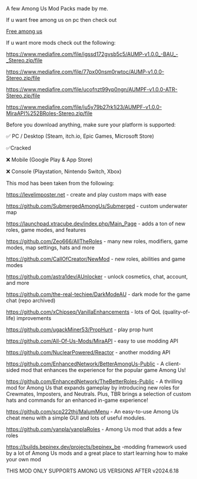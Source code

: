 A few Among Us Mod Packs made by me.

If u want free among us on pc then check out
 
[Free among us](https://github.com/superidol1890/Free-Among-Us)

If u want more mods check out the following:

https://www.mediafire.com/file/igssd172gvsb5c5/AUMP-v1.0.0_-BAU_-_Stereo.zip/file

https://www.mediafire.com/file/77px00nsm0rwtoc/AUMP-v1.0.0-Stereo.zip/file

https://www.mediafire.com/file/ucofnzt99yp0ngn/AUMPF-v1.0.0-ATR-Stereo.zip/file

https://www.mediafire.com/file/ju5y79b27rk1i23/AUMPF-v1.0.0-MiraAPI%252BRoles-Stereo.zip/file

Before you download anything, make sure your platform is supported:

✅ PC / Desktop (Steam, itch.io, Epic Games, Microsoft Store)

✅Cracked

❌ Mobile (Google Play & App Store)

❌ Console (Playstation, Nintendo Switch, Xbox)

This mod has been taken from the following:

https://levelimposter.net - create and play custom maps with ease

https://github.com/SubmergedAmongUs/Submerged - custom underwater map

https://launchpad.xtracube.dev/index.php/Main_Page - adds a ton of new roles, game modes, and features

https://github.com/Zeo666/AllTheRoles - many new roles, modifiers, game modes, map settings, hats and more

https://github.com/CallOfCreator/NewMod - new roles, abilities and game modes

https://github.com/astra1dev/AUnlocker - unlock cosmetics, chat, account, and more

https://github.com/the-real-techiee/DarkModeAU - dark mode for the game chat (repo archived)

https://github.com/xChipseq/VanillaEnhancements - lots of QoL (quality-of-life) improvements

https://github.com/ugackMiner53/PropHunt - play prop hunt

https://github.com/All-Of-Us-Mods/MiraAPI - easy to use modding API

https://github.com/NuclearPowered/Reactor - another modding API

https://github.com/EnhancedNetwork/BetterAmongUs-Public - A client-sided mod that enhances the experience for the popular game Among Us!

https://github.com/EnhancedNetwork/TheBetterRoles-Public - A thrilling mod for Among Us that expands gameplay by introducing new roles for Crewmates, Imposters, and Neutrals. Plus, TBR brings a selection of custom hats and commands for an enhanced in-game experience!

https://github.com/scp222thj/MalumMenu - An easy-to-use Among Us cheat menu with a simple GUI and lots of useful modules.

https://github.com/yanpla/yanplaRoles - Among Us mod that adds a few roles

https://builds.bepinex.dev/projects/bepinex_be -modding framework used by a lot of Among Us mods and a great place to start learning how to make your own mod 

THIS MOD ONLY SUPPORTS AMONG US VERSIONS AFTER v2024.6.18
